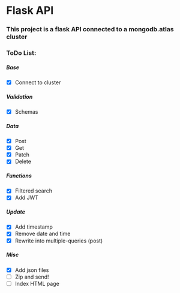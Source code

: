 # Flask API
### This project is a flask API connected to a mongodb.atlas cluster

### ToDo List:

##### Base
- [x] Connect to cluster

##### Validation
- [x] Schemas

##### Data
- [x] Post
- [x] Get
- [x] Patch
- [x] Delete

##### Functions
- [x] Filtered search
- [x] Add JWT

##### Update
- [x] Add timestamp
- [x] Remove date and time
- [x] Rewrite into multiple-queries (post)

##### Misc
- [x] Add json files
- [ ] Zip and send!
- [ ] Index HTML page
